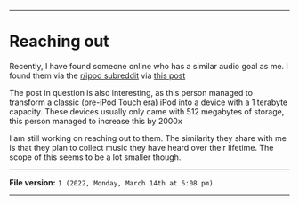 
***

# Reaching out

Recently, I have found someone online who has a similar audio goal as me. I found them via the [r/ipod subreddit](https://www.reddit.com/r/ipod/) via [this post](https://www.reddit.com/r/ipod/comments/t29xpo/they_said_it_couldnt_or_shouldnt_be_done_but_i/)

The post in question is also interesting, as this person managed to transform a classic (pre-iPod Touch era) iPod into a device with a 1 terabyte capacity. These devices usually only came with 512 megabytes of storage, this person managed to increase this by 2000x

I am still working on reaching out to them. The similarity they share with me is that they plan to collect music they have heard over their lifetime. The scope of this seems to be a lot smaller though.

***

**File version:** `1 (2022, Monday, March 14th at 6:08 pm)`

***
